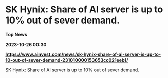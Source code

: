 # SK Hynix: Share of AI server is up to 10% out of sever demand.
**Top News**

**2023-10-26 00:30**

**https://www.ainvest.com/news/sk-hynix-share-of-ai-server-is-up-to-10-out-of-sever-demand-231010000153653cc021eeb1/**

SK Hynix: Share of AI server is up to 10% out of sever demand.